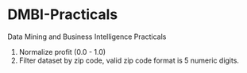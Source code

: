 # DMBI-Practicals
Data Mining and Business Intelligence Practicals

1. Normalize profit (0.0 - 1.0)
2. Filter dataset by zip code, valid zip code format is 5 numeric digits.
